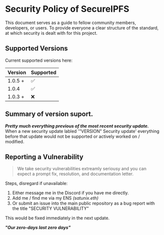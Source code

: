 # Security Policy of SecureIPFS

This document serves as a guide to fellow community members, developers, or users. To provide everyone a clear structure of the standard, at which security is dealt with for this project.

## Supported Versions

Current supported versions here:

| Version | Supported          |
| ------- | ------------------ |
| 1.0.5 + | :white_check_mark: |
| 1.0.4   | :white_check_mark: | 
| 1.0.3 + | :x:                |

## Summary of version suport.
***Pretty much everything previous of the most recent security update.***
When a new security update labled '"VERSION" Security update' everything before that update would not be supported or actively worked on / modified. 


## Reporting a Vulnerability

> We take security vulnerabilities extreamly seriousy and you can expect a prompt fix, resolution, and documentation letter. 

Steps, disregard if unavailable: 

1. Either message me in the Discord if you have me directly.
2. Add me / find me via my ENS *(satunix.eth)* 
3. Or submit an issue into the main public repository as a bug report with the title "SECURITY VULNERABILITY"

This would be fixed immediately in the next update. 

***"Our zero-days last zero days"***

